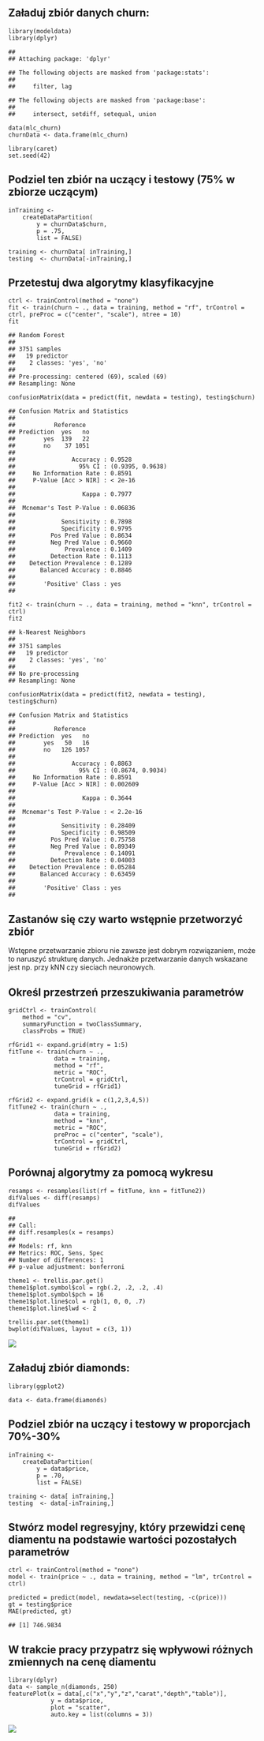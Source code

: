 Załaduj zbiór danych churn:
---------------------------

    library(modeldata)
    library(dplyr)

    ## 
    ## Attaching package: 'dplyr'

    ## The following objects are masked from 'package:stats':
    ## 
    ##     filter, lag

    ## The following objects are masked from 'package:base':
    ## 
    ##     intersect, setdiff, setequal, union

    data(mlc_churn)
    churnData <- data.frame(mlc_churn)

    library(caret)
    set.seed(42)

Podziel ten zbiór na uczący i testowy (75% w zbiorze uczącym)
-------------------------------------------------------------

    inTraining <-
        createDataPartition(
            y = churnData$churn,
            p = .75,
            list = FALSE)

    training <- churnData[ inTraining,]
    testing  <- churnData[-inTraining,]

Przetestuj dwa algorytmy klasyfikacyjne
---------------------------------------

    ctrl <- trainControl(method = "none")
    fit <- train(churn ~ ., data = training, method = "rf", trControl = ctrl, preProc = c("center", "scale"), ntree = 10)
    fit

    ## Random Forest 
    ## 
    ## 3751 samples
    ##   19 predictor
    ##    2 classes: 'yes', 'no' 
    ## 
    ## Pre-processing: centered (69), scaled (69) 
    ## Resampling: None

    confusionMatrix(data = predict(fit, newdata = testing), testing$churn)

    ## Confusion Matrix and Statistics
    ## 
    ##           Reference
    ## Prediction  yes   no
    ##        yes  139   22
    ##        no    37 1051
    ##                                           
    ##                Accuracy : 0.9528          
    ##                  95% CI : (0.9395, 0.9638)
    ##     No Information Rate : 0.8591          
    ##     P-Value [Acc > NIR] : < 2e-16         
    ##                                           
    ##                   Kappa : 0.7977          
    ##                                           
    ##  Mcnemar's Test P-Value : 0.06836         
    ##                                           
    ##             Sensitivity : 0.7898          
    ##             Specificity : 0.9795          
    ##          Pos Pred Value : 0.8634          
    ##          Neg Pred Value : 0.9660          
    ##              Prevalence : 0.1409          
    ##          Detection Rate : 0.1113          
    ##    Detection Prevalence : 0.1289          
    ##       Balanced Accuracy : 0.8846          
    ##                                           
    ##        'Positive' Class : yes             
    ## 

    fit2 <- train(churn ~ ., data = training, method = "knn", trControl = ctrl)
    fit2

    ## k-Nearest Neighbors 
    ## 
    ## 3751 samples
    ##   19 predictor
    ##    2 classes: 'yes', 'no' 
    ## 
    ## No pre-processing
    ## Resampling: None

    confusionMatrix(data = predict(fit2, newdata = testing), testing$churn)

    ## Confusion Matrix and Statistics
    ## 
    ##           Reference
    ## Prediction  yes   no
    ##        yes   50   16
    ##        no   126 1057
    ##                                           
    ##                Accuracy : 0.8863          
    ##                  95% CI : (0.8674, 0.9034)
    ##     No Information Rate : 0.8591          
    ##     P-Value [Acc > NIR] : 0.002609        
    ##                                           
    ##                   Kappa : 0.3644          
    ##                                           
    ##  Mcnemar's Test P-Value : < 2.2e-16       
    ##                                           
    ##             Sensitivity : 0.28409         
    ##             Specificity : 0.98509         
    ##          Pos Pred Value : 0.75758         
    ##          Neg Pred Value : 0.89349         
    ##              Prevalence : 0.14091         
    ##          Detection Rate : 0.04003         
    ##    Detection Prevalence : 0.05284         
    ##       Balanced Accuracy : 0.63459         
    ##                                           
    ##        'Positive' Class : yes             
    ## 

Zastanów się czy warto wstępnie przetworzyć zbiór
-------------------------------------------------

Wstępne przetwarzanie zbioru nie zawsze jest dobrym rozwiązaniem, może
to naruszyć strukturę danych. Jednakże przetwarzanie danych wskazane
jest np. przy kNN czy sieciach neuronowych.

Określ przestrzeń przeszukiwania parametrów
-------------------------------------------

    gridCtrl <- trainControl(
        method = "cv",
        summaryFunction = twoClassSummary,
        classProbs = TRUE)

    rfGrid1 <- expand.grid(mtry = 1:5)
    fitTune <- train(churn ~ .,
                 data = training,
                 method = "rf",
                 metric = "ROC",
                 trControl = gridCtrl,
                 tuneGrid = rfGrid1)

    rfGrid2 <- expand.grid(k = c(1,2,3,4,5))
    fitTune2 <- train(churn ~ .,
                 data = training,
                 method = "knn",
                 metric = "ROC",
                 preProc = c("center", "scale"),
                 trControl = gridCtrl,
                 tuneGrid = rfGrid2)

Porównaj algorytmy za pomocą wykresu
------------------------------------

    resamps <- resamples(list(rf = fitTune, knn = fitTune2))
    difValues <- diff(resamps)
    difValues

    ## 
    ## Call:
    ## diff.resamples(x = resamps)
    ## 
    ## Models: rf, knn 
    ## Metrics: ROC, Sens, Spec 
    ## Number of differences: 1 
    ## p-value adjustment: bonferroni

    theme1 <- trellis.par.get()
    theme1$plot.symbol$col = rgb(.2, .2, .2, .4)
    theme1$plot.symbol$pch = 16
    theme1$plot.line$col = rgb(1, 0, 0, .7)
    theme1$plot.line$lwd <- 2

    trellis.par.set(theme1)
    bwplot(difValues, layout = c(3, 1))

![](UM_files/figure-markdown_strict/unnamed-chunk-6-1.png)

Załaduj zbiór diamonds:
-----------------------

    library(ggplot2)

    data <- data.frame(diamonds)

Podziel zbiór na uczący i testowy w proporcjach 70%-30%
-------------------------------------------------------

    inTraining <-
        createDataPartition(
            y = data$price,
            p = .70,
            list = FALSE)

    training <- data[ inTraining,]
    testing  <- data[-inTraining,]

Stwórz model regresyjny, który przewidzi cenę diamentu na podstawie wartości pozostałych parametrów
---------------------------------------------------------------------------------------------------

    ctrl <- trainControl(method = "none")
    model <- train(price ~ ., data = training, method = "lm", trControl = ctrl)

    predicted = predict(model, newdata=select(testing, -c(price)))
    gt = testing$price
    MAE(predicted, gt)

    ## [1] 746.9834

W trakcie pracy przypatrz się wpływowi różnych zmiennych na cenę diamentu
-------------------------------------------------------------------------

    library(dplyr)
    data <- sample_n(diamonds, 250)
    featurePlot(x = data[,c("x","y","z","carat","depth","table")],
                y = data$price, 
                plot = "scatter",
                auto.key = list(columns = 3))

![](UM_files/figure-markdown_strict/unnamed-chunk-10-1.png)
